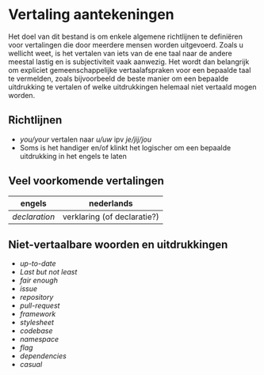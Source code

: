 # Vertaling aantekeningen

Het doel van dit bestand is om enkele algemene richtlijnen te definiëren voor vertalingen die door meerdere mensen worden uitgevoerd. Zoals u wellicht weet, is het vertalen van iets van de ene taal naar de andere meestal lastig en is subjectiviteit vaak aanwezig. Het wordt dan belangrijk om expliciet gemeenschappelijke vertaalafspraken voor een bepaalde taal te vermelden, zoals bijvoorbeeld de beste manier om een bepaalde uitdrukking te vertalen of welke uitdrukkingen helemaal niet vertaald mogen worden.

## Richtlijnen

- _you/your_ vertalen naar _u/uw_ ipv _je/jij/jou_
- Soms is het handiger en/of klinkt het logischer om een bepaalde uitdrukking in het engels te laten

## Veel voorkomende vertalingen

| engels                         | nederlands                  |
|--------------------------------|-----------------------------|
| _declaration_                  | verklaring (of declaratie?) |

## Niet-vertaalbare woorden en uitdrukkingen

- _up-to-date_
- _Last but not least_
- _fair enough_
- _issue_
- _repository_
- _pull-request_
- _framework_
- _stylesheet_
- _codebase_
- _namespace_
- _flag_
- _dependencies_
- _casual_
